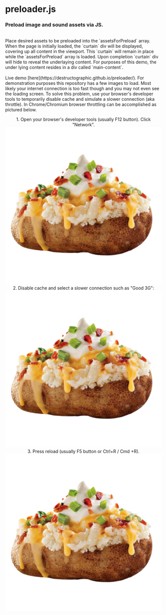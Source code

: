 # preloader.js

### Preload image and sound assets via JS.
<br /> 
Place desired assets to be preloaded into the `assetsForPreload` array. When the page is initially loaded, the `curtain` div will be displayed, covering up all content in the viewport. This `curtain` will remain in place while the `assetsForPreload` array is loaded. Upon completion `curtain` div will hide to reveal the underlaying content. For purposes of this demo, the under lying content resides in a div called `main-content`.
<br /> <br />
Live demo [here](https://destructographic.github.io/preloader/).
For demonstration purposes this repository has a few images to load. Most likely your internet connection is too fast though and you may not even see the loading screen. To solve this problem, use your browser's developer tools to temporarily disable cache and simulate a slower connection (aka throttle). In Chrome/Chromium browser throttling can be accomplished as pictured below. 
<p align="center">
	1. Open your browser's developer tools (usually F12 button). Click "Network".<br />
  <img src="./assets/potato00.png"> <br />
	2. Disable cache and select a slower connection such as "Good 3G": <br />
  <img src="./assets/potato00.png"> <br />
  3. Press reload (usually F5 button or Ctrl+R / Cmd +R). <br />
  <img src="./assets/potato00.png">
</p>

